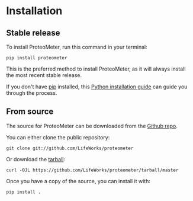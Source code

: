 # Installation

## Stable release

To install ProteoMeter, run this command in your
terminal:

``` console
pip install proteometer
```

This is the preferred method to install ProteoMeter, as it will always install the most recent stable release.

If you don't have [pip][] installed, this [Python installation guide][]
can guide you through the process.

## From source

The source for ProteoMeter can be downloaded from
the [Github repo][].

You can either clone the public repository:

``` console
git clone git://github.com/LifeWorks/proteometer
```

Or download the [tarball][]:

``` console
curl -OJL https://github.com/LifeWorks/proteometer/tarball/master
```

Once you have a copy of the source, you can install it with:

``` console
pip install .
```

  [pip]: https://pip.pypa.io
  [Python installation guide]: http://docs.python-guide.org/en/latest/starting/installation/
  [Github repo]: https://github.com/%7B%7B%20cookiecutter.github_username%20%7D%7D/%7B%7B%20cookiecutter.project_slug%20%7D%7D
  [tarball]: https://github.com/%7B%7B%20cookiecutter.github_username%20%7D%7D/%7B%7B%20cookiecutter.project_slug%20%7D%7D/tarball/master
